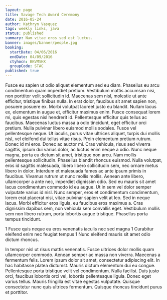 ```yaml
---
layout: page
title: Savage Tech Award Ceremony
date: 2016-05-24
author: Kathryn Vasquez
tags: weekly links, java
status: published
summary: Nam vitae eros sed est luctus.
banner: images/banner/people.jpg
booking:
  startDate: 04/06/2016
  endDate: 04/09/2016
  ctyhocn: BKVMSHX
  groupCode: STAC
published: true
---
```

Fusce eu sapien ut odio aliquet elementum sed eu diam. Phasellus eu arcu condimentum quam imperdiet pretium. Vestibulum mattis accumsan nisi, non porttitor velit sollicitudin id. Maecenas sem nisl, molestie ut ante efficitur, tristique finibus nulla. In erat dolor, faucibus sit amet sapien non, posuere posuere ex. Morbi volutpat laoreet justo eu blandit. Nullam lacus ex, elementum in augue et, efficitur maximus enim. Fusce consequat lorem mi, quis egestas nisl hendrerit id. Pellentesque efficitur quis tellus ac faucibus. Maecenas luctus massa a odio tincidunt, eget efficitur orci pretium. Nulla pulvinar libero euismod mollis sodales. Fusce vel pellentesque neque. Ut iaculis, purus vitae ultrices aliquet, turpis dui mollis nisl, vel eleifend dui tellus vitae risus. Proin elementum pretium rutrum. Donec id mi eros. Donec ac auctor mi.
Cras vehicula, risus sed viverra sagittis, ipsum dui varius dolor, ac luctus enim neque a odio. Nunc neque magna, porta eu dictum sit amet, tristique non arcu. Nam mollis pellentesque sollicitudin. Phasellus blandit rhoncus euismod. Nulla volutpat, eros id sagittis malesuada, libero libero sollicitudin sem, nec ornare metus libero in dolor. Interdum et malesuada fames ac ante ipsum primis in faucibus. Vivamus rutrum ut nunc mollis mollis. Aenean ante libero, ullamcorper a ante nec, imperdiet dignissim odio. Sed eu mauris sit amet lacus condimentum commodo id eu augue. Ut in sem vel dolor semper vulputate varius id nisl. Nunc semper, eros et condimentum condimentum, lorem erat placerat nisi, vitae pulvinar sapien velit at leo. Sed in neque lacus. Morbi efficitur eros ligula, eu faucibus eros maximus a. Cras dignissim dapibus sem, non vehicula sem convallis eget. Vestibulum mollis sem non libero rutrum, porta lobortis augue tristique. Phasellus porta tempus tincidunt.

1 Fusce quis neque eu eros venenatis iaculis nec sed magna
1 Curabitur eleifend enim nec feugiat tempus
1 Nunc eleifend mauris sit amet odio dictum rhoncus.

In tempor nisl ut risus mattis venenatis. Fusce ultrices dolor mollis quam ullamcorper commodo. Aenean semper ac massa non viverra. Maecenas a fermentum felis. Lorem ipsum dolor sit amet, consectetur adipiscing elit. In hac habitasse platea dictumst. Mauris dictum elementum dui eu congue. Pellentesque porta tristique velit vel condimentum. Nulla facilisi. Duis justo orci, faucibus lobortis orci vel, lobortis pellentesque ligula. Donec eget varius tellus. Mauris fringilla est vitae egestas vulputate. Quisque consectetur nunc quis ultrices fermentum. Quisque rhoncus tincidunt purus et porttitor.

